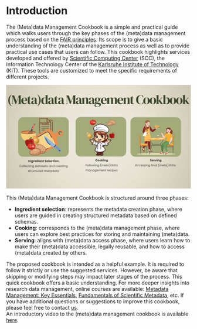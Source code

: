 # Introduction
The (Meta)data Management Cookbook is a simple and practical guide which walks users through the key phases of the (meta)data management process based on the [FAIR principles](https://rdcu.be/ewN9f). Its scope is to give a basic understanding of the (meta)data management process as well as to provide practical use cases that users can follow. This cookbook highlights services developed and offered by [Scientific Computing Center](https://www.scc.kit.edu) (SCC), the Information Technology Center of the [Karlsruhe Institute of Technology](https://www.kit.edu) (KIT). These tools are customized to meet the specific requirements of different projects.

<div class="centerbox">
    <img src="./images/cookbook-visual.jpg" alt="metadata management cookbook" style="max-height:40em;" />
</div>

This (Meta)data Management Cookbook is structured around three phases:
- **Ingredient selection**: represents the metadata creation phase, where users are guided in creating structured metadata based on defined schemas.
- **Cooking**: corresponds to the (meta)data management phase, where users can explore best practices for storing and maintaining (meta)data.
- **Serving**: aligns with (meta)data access phase, where users learn how to make their (meta)data accessible, legally reusable, and how to access (meta)data created by others.

The proposed cookbook is intended as a helpful example. It is required to follow it strictly or use the suggested services. However, be aware that skipping or modifying steps may impact later stages of the process.
This quick cookbook offers a basic understanding. For more deeper insights into research data management, online courses are available: [Metadata Management: Key Essentials](https://publikationen.bibliothek.kit.edu/1000181088), [Fundamentals of Scientific Metadata](https://carpentries-incubator.github.io/scientific-metadata/), etc.
If you have additional questions or suggestions to improve this cookbook, please feel free to contact [us](mailto:training@scc.kit.edu).  
An introductory video to the (meta)data management cookbook is available [here](https://www.youtube.com/watch?v=BjJ-oKrttPk).